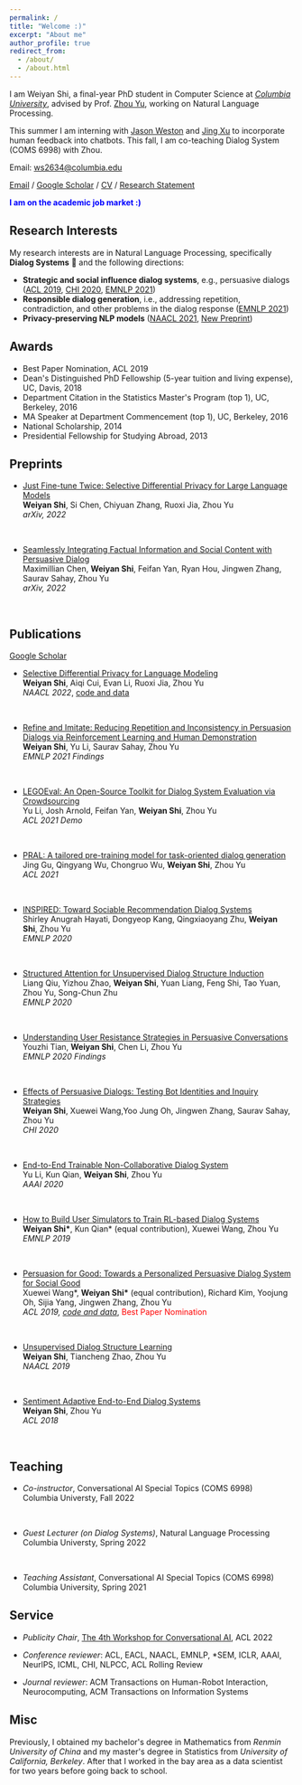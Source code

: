 ```yaml
---
permalink: /
title: "Welcome :)"
excerpt: "About me"
author_profile: true
redirect_from: 
  - /about/
  - /about.html
---
```

I am Weiyan Shi, a final-year PhD student in Computer Science at [*Columbia University*](https://www.cs.columbia.edu/), advised by Prof. [Zhou Yu](http://www.cs.columbia.edu/~zhouyu/), working on Natural Language Processing.  

This summer I am interning with [Jason Weston](http://www.thespermwhale.com/jaseweston/) and [Jing Xu](https://scholar.google.com/citations?user=H3Uq3FcAAAAJ&hl=en&authuser=2&oi=ao) to incorporate human feedback into chatbots. This fall, I am co-teaching Dialog System (COMS 6998) with Zhou.


Email: ws2634@columbia.edu


[Email](mailto:ws2634@columbia.edu) / [Google Scholar](https://scholar.google.com/citations?user=xj666rUAAAAJ&hl=en&authuser=2) / [CV](http://wyshi.github.io/files/Weiyan_Shi_s_CV_May2022.pdf) / [Research Statement](http://wyshi.github.io/files/rs_1page.pdf)

<span style="color:blue">**I am on the academic job market :)**</span>

## Research Interests
My research interests are in Natural Language Processing, specifically **Dialog Systems** 🤖 and the following directions:
* **Strategic and social influence dialog systems**, e.g., persuasive dialogs ([ACL 2019](https://arxiv.org/pdf/1906.06725.pdf), [CHI 2020](https://arxiv.org/pdf/2001.04564.pdf), [EMNLP 2021](https://arxiv.org/pdf/2012.15375.pdf))
* **Responsible dialog generation**, i.e., addressing repetition, contradiction, and other problems in the dialog response  ([EMNLP 2021](https://arxiv.org/pdf/2012.15375.pdf))
* **Privacy-preserving NLP models** ([NAACL 2021](https://arxiv.org/pdf/2108.12944.pdf), [New Preprint](https://arxiv.org/pdf/2204.07667.pdf)) 

## Awards
* Best Paper Nomination, ACL 2019  
* Dean's Distinguished PhD Fellowship (5-year tuition and living expense), UC, Davis, 2018
* Department Citation in the Statistics Master's Program (top 1), UC, Berkeley, 2016
* MA Speaker at Department Commencement (top 1), UC, Berkeley, 2016
* National Scholarship, 2014
* Presidential Fellowship for Studying Abroad, 2013

## Preprints

* [Just Fine-tune Twice: Selective Differential Privacy for Large Language
Models](https://arxiv.org/pdf/2204.07667.pdf)  
**Weiyan Shi**, Si Chen, Chiyuan Zhang, Ruoxi Jia, Zhou Yu  
*arXiv, 2022*
<br>

* [Seamlessly Integrating Factual Information and Social Content with Persuasive Dialog](https://arxiv.org/pdf/2203.07657.pdf)  
Maximillian Chen, **Weiyan Shi**, Feifan Yan, Ryan Hou, Jingwen Zhang, Saurav Sahay, Zhou Yu  
*arXiv, 2022*
<br>

## Publications
[Google Scholar](https://scholar.google.com/citations?user=xj666rUAAAAJ&hl=en&authuser=2)
* [Selective Differential Privacy for Language Modeling](https://arxiv.org/pdf/2108.12944.pdf)  
**Weiyan Shi**, Aiqi Cui, Evan Li, Ruoxi Jia, Zhou Yu  
*NAACL 2022*, [code and data](https://github.com/wyshi/lm_privacy)
<br>

<!-- * [What Does the Bot Do? Detecting Repetition and Contradiction in Dialogs by Asking and Answering Questions]
**Weiyan Shi**, Mary Williamson, Jason Weston, Mike Lewis, Zhou Yu
In Submission -->

<!-- * [Towards Socially Intelligent Agents with Mental State Transition and Human Utility](https://arxiv.org/pdf/2103.07011.pdf)  
Liang Qiu, Yizhou Zhao, Yuan Liang, Pan Lu, **Weiyan Shi**, Zhou Yu, Song-Chun Zhu  
*In Submission*

* [DEUX: An Attribute-Guided Framework for Sociable Recommendation Dialog Systems](https://arxiv.org/pdf/2105.00825.pdf)  
Yu Li, Shirley Anugrah Hayati, **Weiyan Shi**, Zhou Yu  
*In Submission* -->


* [Refine and Imitate: Reducing Repetition and Inconsistency in Persuasion Dialogs via Reinforcement Learning and Human Demonstration](https://arxiv.org/pdf/2012.15375.pdf)  
**Weiyan Shi**, Yu Li, Saurav Sahay, Zhou Yu  
*EMNLP 2021 Findings* 
<br>

* [LEGOEval: An Open-Source Toolkit for Dialog System Evaluation via Crowdsourcing](https://arxiv.org/pdf/2105.01992.pdf)  
Yu Li, Josh Arnold, Feifan Yan, **Weiyan Shi**, Zhou Yu  
*ACL 2021 Demo*
<br>

* [PRAL: A tailored pre-training model for task-oriented dialog generation](https://aclanthology.org/2021.acl-short.40.pdf)  
Jing Gu, Qingyang Wu, Chongruo Wu, **Weiyan Shi**, Zhou Yu  
*ACL 2021*
<br>

* [INSPIRED: Toward Sociable Recommendation Dialog Systems](https://arxiv.org/pdf/2009.14306.pdf)  
Shirley Anugrah Hayati, Dongyeop Kang, Qingxiaoyang Zhu, **Weiyan Shi**, Zhou Yu  
*EMNLP 2020* 
<br>

* [Structured Attention for Unsupervised Dialog Structure Induction](https://arxiv.org/pdf/2009.08552.pdf)  
Liang Qiu, Yizhou Zhao, **Weiyan Shi**, Yuan Liang, Feng Shi, Tao Yuan, Zhou Yu, Song-Chun Zhu  
*EMNLP 2020* 
<br>

* [Understanding User Resistance Strategies in Persuasive Conversations](https://aclanthology.org/2020.findings-emnlp.431.pdf)  
Youzhi Tian, **Weiyan Shi**, Chen Li, Zhou Yu     
*EMNLP 2020 Findings*
<br>

* [Effects of Persuasive Dialogs: Testing Bot Identities and Inquiry Strategies](https://arxiv.org/pdf/2001.04564.pdf)  
**Weiyan Shi**, Xuewei Wang,Yoo Jung Oh, Jingwen Zhang, Saurav Sahay, Zhou Yu    
*CHI 2020*
<br>

* [End-to-End Trainable Non-Collaborative Dialog System](https://arxiv.org/pdf/1911.10742.pdf)  
Yu Li, Kun Qian, **Weiyan Shi**, Zhou Yu    
*AAAI 2020*
<br>

* [How to Build User Simulators to Train RL-based Dialog Systems](https://arxiv.org/pdf/1909.01388.pdf)  
**Weiyan Shi\***, Kun Qian* (equal contribution), Xuewei Wang, Zhou Yu    
*EMNLP 2019* 
<br>

* [Persuasion for Good: Towards a Personalized Persuasive Dialog System for Social Good](https://arxiv.org/pdf/1906.06725.pdf)  
Xuewei Wang\*, **Weiyan Shi\*** (equal contribution), Richard Kim, Yoojung Oh, Sijia Yang, Jingwen Zhang, Zhou Yu    
*ACL 2019, [code and data](https://gitlab.com/ucdavisnlp/persuasionforgood)*, <span style="color:red">Best Paper Nomination</span>
<br>

* [Unsupervised Dialog Structure Learning](https://arxiv.org/pdf/1904.03736.pdf)  
**Weiyan Shi**, Tiancheng Zhao, Zhou Yu  
*NAACL 2019*
<br>

* [Sentiment Adaptive End-to-End Dialog Systems](https://arxiv.org/pdf/1804.10731.pdf)  
**Weiyan Shi**, Zhou Yu  
*ACL 2018*
<br>

## Teaching
* *Co-instructor*, Conversational AI Special Topics (COMS 6998)  
Columbia Universty, Fall 2022  
<br>

* *Guest Lecturer (on Dialog Systems)*, Natural Language Processing  
Columbia Universty, Spring 2022  
<br>

* *Teaching Assistant*, Conversational AI Special Topics (COMS 6998)      
Columbia University, Spring 2021

## Service
<!-- **Conference reviewer**: ACL 2019, ACL 2020, *SEM 2020, ICLR 2021, AAAI 2021, EACL 2021, NAACL 2021, ACL 2021, *SEM 2021, NeurlPS 2021, EMNLP 2021, NLPCC 2021, ICLR 2022, AAAI 2022, ICML 2022, ACL 2022, CHI 2022, SIGDIAL 2022, HCI+NLP workshop at NAACL 2022, ACL Rolling Review -->
* *Publicity Chair*, [The 4th Workshop for Conversational AI](https://sites.google.com/view/4thnlp4convai), ACL 2022

* *Conference reviewer*: ACL, EACL, NAACL, EMNLP, *SEM, ICLR, AAAI, NeurlPS, ICML, CHI, NLPCC, ACL Rolling Review 

* *Journal reviewer*: ACM Transactions on Human-Robot Interaction, Neurocomputing, ACM Transactions on Information Systems


## Misc
Previously, I obtained my bachelor's degree in Mathematics from *Renmin University of China* and my master's degree in Statistics from *University of California, Berkeley*. After that I worked in the bay area as a data scientist for two years before going back to school.